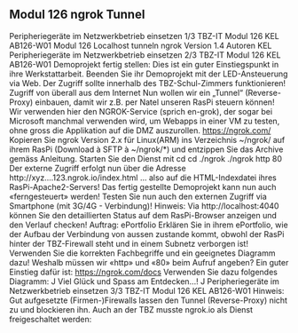 ## Modul 126 ngrok Tunnel

Peripheriegeräte im Netzwerkbetrieb einsetzen 1/3 TBZ-IT Modul 126 KEL AB126-W01 Modul 126 Localhost tunneln ngrok Version 1.4 Autoren KEL Peripheriegeräte im Netzwerkbetrieb einsetzen 2/3 TBZ-IT Modul 126 KEL AB126-W01 Demoprojekt fertig stellen: Dies ist ein guter Einstiegspunkt in ihre Werkstattarbeit. Beenden Sie ihr Demoprojekt mit der LED-Ansteuerung via Web. Der Zugriff sollte innerhalb des TBZ-Schul-Zimmers funktionieren! Zugriff von überall aus dem Internet Nun wollen wir ein „Tunnel“ (Reverse-Proxy) einbauen, damit wir z.B. per Natel unseren RasPi steuern können! Wir verwenden hier den NGROK-Service (sprich en-grok), der sogar bei Microsoft manchmal verwenden wird, um Webapps in einer VM zu testen, ohne gross die Applikation auf die DMZ auszurollen. https://ngrok.com/ Kopieren Sie ngrok Version 2.x für Linux(ARM) ins Verzeichnis ~/ngrok/ auf ihrem RasPi (Download à SFTP à ~/ngrok/*) und entzippen Sie das Archive gemäss Anleitung. Starten Sie den Dienst mit cd cd ./ngrok ./ngrok http 80 Der externe Zugriff erfolgt nun über die Adresse http://xyz....123.ngrok.io/index.html ... also auf die HTML-Indexdatei ihres RasPi-Apache2-Servers! Das fertig gestellte Demoprojekt kann nun auch «ferngesteuert» werden! Testen Sie nun auch den externen Zugriff via Smartphone (mit 3G/4G - Verbindung)! Hinweis: Via http://localhost:4040 können Sie den detaillierten Status auf dem RasPi-Browser anzeigen und den Verlauf checken! Auftrag: ePortfolio Erklären Sie in ihrem ePortfolio, wie der Aufbau der Verbindung von aussen zustande kommt, obwohl der RasPi hinter der TBZ-Firewall steht und in einem Subnetz verborgen ist! Verwenden Sie die korrekten Fachbegriffe und ein geeignetes Diagramm dazu! Weshalb müssen wir «http» und «80» beim Aufruf angeben? Ein guter Einstieg dafür ist: https://ngrok.com/docs Verwenden Sie dazu folgendes Diagramm: J Viel Glück und Spass am Entdecken...! J Peripheriegeräte im Netzwerkbetrieb einsetzen 3/3 TBZ-IT Modul 126 KEL AB126-W01 Hinweis: Gut aufgesetzte (Firmen-)Firewalls lassen den Tunnel (Reverse-Proxy) nicht zu und blockieren ihn. Auch an der TBZ musste ngrok.io als Dienst freigeschaltet werden:
<!--stackedit_data:
eyJoaXN0b3J5IjpbMTA0OTIyNzgxNSwyMjQ5NjIwLC0yMDg4Nz
Q2NjEyLDkxMjE0NTIxMF19
-->